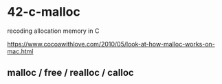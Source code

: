 # 42-c-malloc
recoding allocation memory in C

https://www.cocoawithlove.com/2010/05/look-at-how-malloc-works-on-mac.html 


## malloc / free / realloc / calloc
